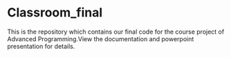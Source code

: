 # Classroom_final
This is the repository which contains our final code for the course project of Advanced Programming.View the documentation and powerpoint 
presentation for details.
